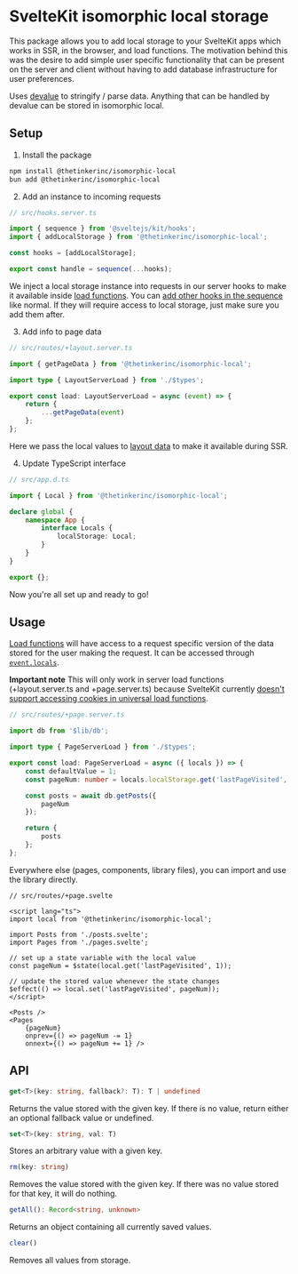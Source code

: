# SvelteKit isomorphic local storage
This package allows you to add local storage to your SvelteKit apps which works in SSR, in the browser, and load functions. The motivation behind this was the desire to add simple user specific functionality that can be present on the server and client without having to add database infrastructure for user preferences.

Uses [devalue](https://github.com/Rich-Harris/devalue) to stringify / parse data. Anything that can be handled by devalue can be stored in isomorphic local.

## Setup
1. Install the package
```sh
npm install @thetinkerinc/isomorphic-local
bun add @thetinkerinc/isomorphic-local
```

2. Add an instance to incoming requests
```ts
// src/hooks.server.ts

import { sequence } from '@sveltejs/kit/hooks';
import { addLocalStorage } from '@thetinkerinc/isomorphic-local';

const hooks = [addLocalStorage];

export const handle = sequence(...hooks);
```
We inject a local storage instance into requests in our server hooks to make it available inside [load functions](https://svelte.dev/docs/kit/load). You can [add other hooks in the sequence](https://svelte.dev/docs/kit/@sveltejs-kit-hooks#sequence) like normal. If they will require access to local storage, just make sure you add them after.


3. Add info to page data
```ts
// src/routes/+layout.server.ts

import { getPageData } from '@thetinkerinc/isomorphic-local';

import type { LayoutServerLoad } from './$types';

export const load: LayoutServerLoad = async (event) => {
	return {
		...getPageData(event)
	};
};
```
Here we pass the local values to [layout data](https://svelte.dev/docs/kit/load#Layout-data) to make it available during SSR.


4. Update TypeScript interface
```ts
// src/app.d.ts

import { Local } from '@thetinkerinc/isomorphic-local';

declare global {
	namespace App {
		interface Locals {
			localStorage: Local;
		}
	}
}

export {};
```

Now you're all set up and ready to go!

## Usage
[Load functions](https://svelte.dev/docs/kit/load) will have access to a request specific version of the data stored for the user making the request. It can be accessed through [`event.locals`](https://svelte.dev/docs/kit/hooks#Server-hooks-locals).

**Important note** This will only work in server load functions (+layout.server.ts and +page.server.ts) because SvelteKit currently [doesn't support accessing cookies in universal load functions](https://github.com/sveltejs/kit/issues/11828).

```ts
// src/routes/+page.server.ts

import db from '$lib/db';

import type { PageServerLoad } from './$types';

export const load: PageServerLoad = async ({ locals }) => {
	const defaultValue = 1;
	const pageNum: number = locals.localStorage.get('lastPageVisited', defaultValue);

	const posts = await db.getPosts({
		pageNum
	});

	return {
		posts
	};
};
```

Everywhere else (pages, components, library files), you can import and use the library directly.
```svelte
// src/routes/+page.svelte

<script lang="ts">
import local from '@thetinkerinc/isomorphic-local';

import Posts from './posts.svelte';
import Pages from './pages.svelte';

// set up a state variable with the local value
const pageNum = $state(local.get('lastPageVisited', 1));

// update the stored value whenever the state changes
$effect(() => local.set('lastPageVisited', pageNum));
</script>

<Posts />
<Pages
	{pageNum}
	onprev={() => pageNum -= 1}
	onnext={() => pageNum += 1} />
```


## API
```ts
get<T>(key: string, fallback?: T): T | undefined
```
Returns the value stored with the given key. If there is no value, return either an optional fallback value or undefined.


```ts
set<T>(key: string, val: T)
```
Stores an arbitrary value with a given key.


```ts
rm(key: string)
```
Removes the value stored with the given key. If there was no value stored for that key, it will do nothing.


```ts
getAll(): Record<string, unknown>
```
Returns an object containing all currently saved values.


```ts
clear()
```
Removes all values from storage.
